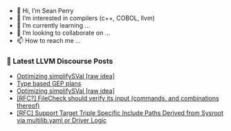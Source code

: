 - 👋 Hi, I’m Sean Perry
- 👀 I’m interested in compilers (c++, COBOL, llvm)
- 🌱 I’m currently learning ...
- 💞️ I’m looking to collaborate on ...
- 📫 How to reach me ...

<!---
s66perry/s66perry is a ✨ special ✨ repository because its `README.md` (this file) appears on your GitHub profile.
You can click the Preview link to take a look at your changes.
--->
### 📕 Latest LLVM Discourse Posts

<!-- DISCOURSE-LLVM:START -->
- [Optimizing simplifySVal [raw idea]](https://discourse.llvm.org/t/optimizing-simplifysval-raw-idea/87117#post_5)
- [Type based GEP plans](https://discourse.llvm.org/t/type-based-gep-plans/87183#post_16)
- [Optimizing simplifySVal [raw idea]](https://discourse.llvm.org/t/optimizing-simplifysval-raw-idea/87117#post_4)
- [[RFC?] FileCheck should verify its input &lpar;commands, and combinations thereof&rpar;](https://discourse.llvm.org/t/rfc-filecheck-should-verify-its-input-commands-and-combinations-thereof/87454#post_3)
- [[RFC] Support Target Triple Specific Include Paths Derived from Sysroot via multilib.yaml or Driver Logic](https://discourse.llvm.org/t/rfc-support-target-triple-specific-include-paths-derived-from-sysroot-via-multilib-yaml-or-driver-logic/86925#post_5)
<!-- DISCOURSE-LLVM:END -->

